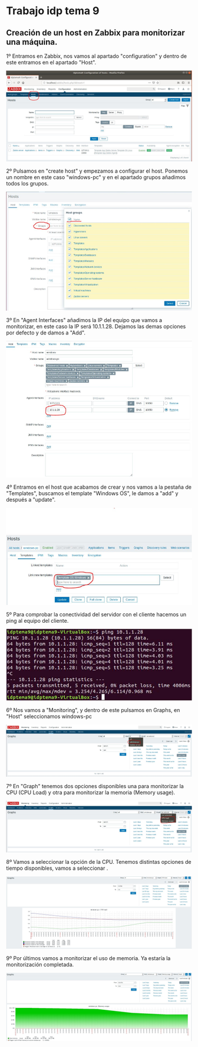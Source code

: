 # Trabajo idp tema 9

## Creación de un host en Zabbix para monitorizar una máquina.

1º Entramos en Zabbix, nos vamos al apartado "configuration" y dentro de este entramos en el apartado "Host". 

![imagen](imagenes/Monitorizarequipo1.jpg)

2º Pulsamos en "create host" y empezamos a configurar el host. Ponemos un nombre en este caso "windows-pc" y en el apartado grupos añadimos todos los grupos.

![imagen](imagenes/Monitorizarequipo2.jpg)

3º En "Agent Interfaces" añadimos la IP del equipo que vamos a monitorizar, en este caso la IP será 10.1.1.28. Dejamos las demas opciones por defecto y de damos a "Add".

![imagen](imagenes/Monitorizarequipo3.jpg)

4º Entramos en el host que acabamos de crear y nos vamos a la pestaña de "Templates", buscamos el template "Windows OS", le damos a "add" y después a "update".

![imagen](imagenes/Monitorizarequipo4.jpg)

5º Para comprobar la conectividad del servidor con el cliente hacemos un ping al equipo del cliente.

![imagen](imagenes/Monitorizarequipo5.jpg)

6º Nos vamos a "Monitoring", y dentro de este pulsamos en Graphs, en "Host" seleccionamos windows-pc

![imagen](imagenes/Monitorizarequipo6.jpg)

7º En "Graph" tenemos dos opciones disponibles una para monitorizar la CPU (CPU Load) y otra para monitorizar la memoria (Memory usage). 

![imagen](imagenes/Monitorizarequipo7.jpg)

8º Vamos a seleccionar la opción de la CPU. Tenemos distintas opciones de tiempo disponibles, vamos a seleccionar .

![imagen](imagenes/Monitorizarequipo8.jpg)

9º Por últimos vamos a monitorizar el uso de memoria. Ya estaría la monitorización completada. 

![imagen](imagenes/Monitorizarequipo9.jpg)





